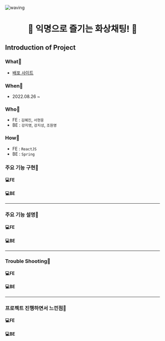
![waving](https://capsule-render.vercel.app/api?type=waving&height=300&text=WithTopia!&fontAlign=80&fontAlignY=40&color=gradient)


<h1 style="text-align: center;">🌿 익명으로 즐기는 화상채팅! 🌿</h1>


## Introduction of Project
### What📍
- [배포 사이트](https://warmwinter.co.kr)

### When📍
- 2022.08.26 ~ 

### Who📍
- FE : `김혜진`, `서현웅`
- BE : `강지영`, `강지성`, `조원영`

### How📍
- FE : `ReactJS`
- BE : `Spring`


### 주요 기능 구현📍
#### 💻**FE**


#### 💻**BE**


-----

### 주요 기능 설명📍
#### 💻**FE**


#### 💻**BE**

----

### Trouble Shooting📍
#### 💻**FE**


#### 💻**BE** 


-----

### 프로젝트 진행하면서 느낀점📍
#### 💻**FE**

#### 💻**BE** 

